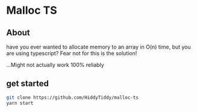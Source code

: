 # Malloc TS

## About

have you ever wanted to allocate memory to an array in O(n) time, but you are using typescript?
Fear not for this is the solution!

...Might not actually work 100% reliably

## get started

```sh
git clone https://github.com/HiddyTiddy/malloc-ts
yarn start
```

